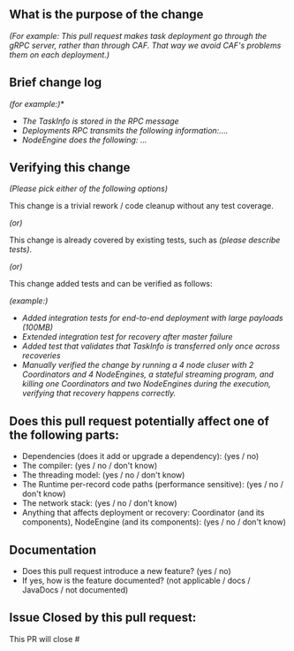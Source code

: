<!--
*Thank you very much for contributing to NebulaStream - we are happy that you want to help us improve NebulaStream. To help the NES team review your contribution in the best possible way, please go through the checklist below, which will get the contribution into a shape in which it can be best reviewed.*

*Please understand that we do not do this to make contributions to NES a hassle. In order to uphold a high standard of quality for code contributions, while at the same time managing a large number of contributions, we need contributors to prepare the contributions well, and give reviewers enough contextual information for the review. Please also understand that contributions that do not follow this guide will take longer to review and thus typically be picked up with lower priority by the NES team (and usually will be given to Steffen :D).*

## Contribution Checklist

  - Make sure that the pull request corresponds to a Github issues.
  
  - Name the pull request in the form "ISSUE: Title of the pull request", where *ISSUE* should be replaced by the actual issue number. 

  - Fill out the template below to describe the changes contributed by the pull request. That will give reviewers the context they need to do the review.
  
  - Make sure that the change passes the automated tests, i.e., `make test` passes. 

  - Each pull request should address only one issue, not mix up code from multiple issues.
  
  - Each commit in the pull request has a meaningful commit message (including the issue id)

  - Once all items of the checklist are addressed, remove the above text and this checklist, leaving only the filled out template below.



## Review Checklist
- use meaningfully comments and variable names
- no def in hpp => cpp (only for templates)
- always comment hpp (e.g. by copy from parent class) => one large over the class which describes the class in detail and for each function
- check to adhere to the logging guidelines: https://github.com/nebulastream/nebulastream/wiki/logging
- no _
- remove commented code
-->

## What is the purpose of the change

*(For example: This pull request makes task deployment go through the gRPC server, rather than through CAF. That way we avoid CAF's problems them on each deployment.)*


## Brief change log

*(for example:)**
  - *The TaskInfo is stored in the RPC message*
  - *Deployments RPC transmits the following information:....*
  - *NodeEngine does the following: ...*


## Verifying this change

*(Please pick either of the following options)*

This change is a trivial rework / code cleanup without any test coverage.

*(or)*

This change is already covered by existing tests, such as *(please describe tests)*.

*(or)*

This change added tests and can be verified as follows:

*(example:)*
  - *Added integration tests for end-to-end deployment with large payloads (100MB)*
  - *Extended integration test for recovery after master failure*
  - *Added test that validates that TaskInfo is transferred only once across recoveries*
  - *Manually verified the change by running a 4 node cluser with 2 Coordinators and 4 NodeEngines, a stateful streaming program, and killing one Coordinators and two NodeEngines during the execution, verifying that recovery happens correctly.*

## Does this pull request potentially affect one of the following parts:

  - Dependencies (does it add or upgrade a dependency): (yes / no)
  - The compiler: (yes / no / don't know)
  - The threading model: (yes / no / don't know)
  - The Runtime per-record code paths (performance sensitive): (yes / no / don't know)
  - The network stack: (yes / no / don't know)
  - Anything that affects deployment or recovery: Coordinator (and its components), NodeEngine (and its components): (yes / no / don't know)

## Documentation

  - Does this pull request introduce a new feature? (yes / no)
  - If yes, how is the feature documented? (not applicable / docs / JavaDocs / not documented)

## Issue Closed by this pull request:

This PR will close #<issue number>
